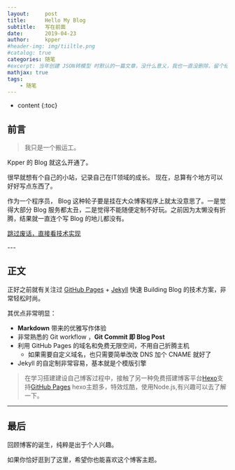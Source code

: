 ```yaml
---
layout:     post
title:      Hello My Blog
subtitle:   写在前面
date:       2019-04-23
author:     kpper
#header-img: img/tiiltle.png
#catalog: true
categories: 随笔
#excerpt: 当年创建 JSON转模型 时默认的一篇文章，没什么意义，我也一直没删除，留个纪念吧。
mathjax: true
tags:
    - 随笔
---
```


* content
{:toc}

## 前言

>我只是一个搬运工。

Kpper 的 Blog 就这么开通了。

很早就想有个自己的小站，记录自己在IT领域的成长。
现在，总算有个地方可以好好写点东西了。

作为一个程序员， Blog 这种轮子要是挂在大众博客程序上就太没意思了。一是觉得大部分 Blog 服务都太丑，二是觉得不能随便定制不好玩。之前因为太懒没有折腾，结果就一直连个写 Blog 的地儿都没有。
<!-- more -->
[跳过废话，直接看技术实现 ](https://github.com/kpper/kpper.github.io/blob/master/README.md)

<p id = "build"></p>
---

## 正文  

正好之前就有关注过 [GitHub Pages](https://pages.github.com/) + [Jekyll](http://jekyllrb.com/) 快速 Building Blog 的技术方案，非常轻松时尚。

其优点非常明显：

* **Markdown** 带来的优雅写作体验
* 非常熟悉的 Git workflow ，**Git Commit 即 Blog Post**
* 利用 GitHub Pages 的域名和免费无限空间，不用自己折腾主机
	* 如果需要自定义域名，也只需要简单改改 DNS 加个 CNAME 就好了
* Jekyll 的自定制非常容易，基本就是个模版引擎

>在学习搭建建设自己博客过程中，接触了另一种免费搭建博客平台[Hexo](https://hexo.io/)支持[GitHub Pages](https://pages.github.com/)
hexo主题多，特效炫酷，使用Node.js,有兴趣可以去了解一下。

---

## 最后

回顾博客的诞生，纯粹是出于个人兴趣。

如果你恰好逛到了这里，希望你也能喜欢这个博客主题。
